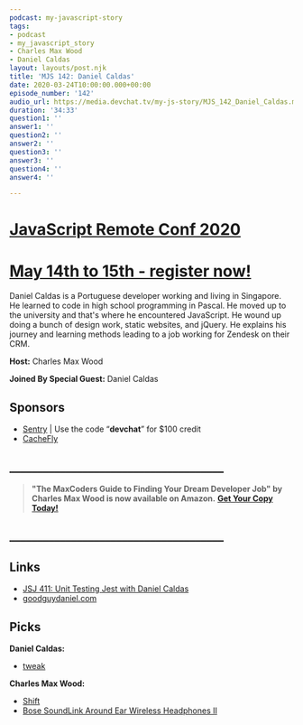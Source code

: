 ```yaml
---
podcast: my-javascript-story
tags:
- podcast
- my_javascript_story
- Charles Max Wood
- Daniel Caldas
layout: layouts/post.njk
title: 'MJS 142: Daniel Caldas'
date: 2020-03-24T10:00:00.000+00:00
episode_number: '142'
audio_url: https://media.devchat.tv/my-js-story/MJS_142_Daniel_Caldas.mp3
duration: '34:33'
question1: ''
answer1: ''
question2: ''
answer2: ''
question3: ''
answer3: ''
question4: ''
answer4: ''

---
```

# [JavaScript Remote Conf 2020](https://devchat.tv/conferences/javascript-remote-2020/ "JavaScript Remote Conf 2020")

# [May 14th to 15th - register now!](https://devchat.tv/conferences/javascript-remote-2020/ "JavaScript Remote Conf 2020")

Daniel Caldas is a Portuguese developer working and living in Singapore. He learned to code in high school programming in Pascal. He moved up to the university and that's where he encountered JavaScript. He wound up doing a bunch of design work, static websites, and jQuery. He explains his journey and learning methods leading to a job working for Zendesk on their CRM.

**Host:** Charles Max Wood

**Joined By Special Guest:** Daniel Caldas

## Sponsors

* [Sentry](http://sentry.io/) | Use the code “**devchat**” for $100 credit
* [CacheFly](https://www.cachefly.com/)

## **______________________________________**

> **"The MaxCoders Guide to Finding Your Dream Developer Job" by Charles Max Wood is now available on Amazon.** [**Get Your Copy Today!**](https://www.amazon.com/gp/product/B081MBL5C9/ref=as_li_ss_tl?ie=UTF8&linkCode=sl1&tag=devchattv-20&linkId=9d61363241636e2546ef46abba198746&language=en_US)

## **______________________________________**

## Links

* [JSJ 411: Unit Testing Jest with Daniel Caldas](https://devchat.tv/js-jabber/jsj-411-unit-testing-jest-with-daniel-caldas/)
* [goodguydaniel.com](https://goodguydaniel.com/)

## Picks

**Daniel Caldas:**

* [tweak](https://tweak-extension.com/)

**Charles Max Wood:**

* [Shift](https://tryshift.com/referral/e/bc35/charles.max.wood/)
* [Bose SoundLink Around Ear Wireless Headphones II ](https://amzn.to/2SzWlKI)